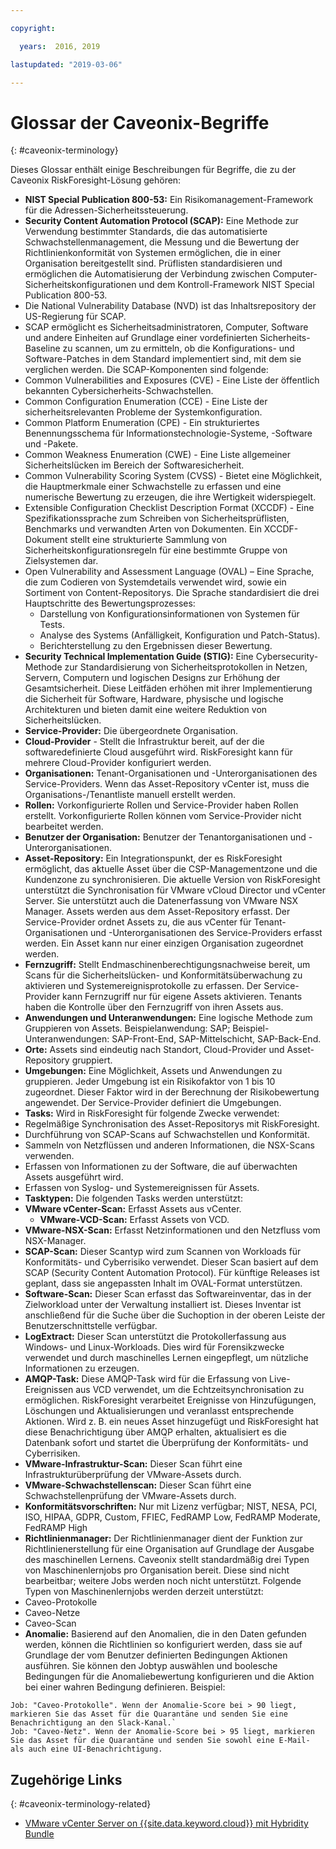 ```yaml
---

copyright:

  years:  2016, 2019

lastupdated: "2019-03-06"

---
```


# Glossar der Caveonix-Begriffe
{: #caveonix-terminology}

Dieses Glossar enthält einige Beschreibungen für Begriffe, die zu der Caveonix RiskForesight-Lösung gehören: 

-	**NIST Special Publication 800-53:** Ein Risikomanagement-Framework für die Adressen-Sicherheitssteuerung.
-	**Security Content Automation Protocol (SCAP):** Eine Methode zur Verwendung bestimmter Standards, die das automatisierte Schwachstellenmanagement, die Messung und die Bewertung der Richtlinienkonformität von Systemen ermöglichen, die in einer Organisation bereitgestellt sind. Prüflisten standardisieren und ermöglichen die Automatisierung der Verbindung zwischen Computer-Sicherheitskonfigurationen und dem Kontroll-Framework NIST Special Publication 800-53.
  - Die National Vulnerability Database (NVD) ist das Inhaltsrepository der US-Regierung für SCAP.
  -	SCAP ermöglicht es Sicherheitsadministratoren, Computer, Software und andere Einheiten auf Grundlage einer vordefinierten Sicherheits-Baseline zu scannen, um zu ermitteln, ob die Konfigurations- und Software-Patches in dem Standard implementiert sind, mit dem sie verglichen werden.
  Die SCAP-Komponenten sind folgende:
  -	Common Vulnerabilities and Exposures (CVE) - Eine Liste der öffentlich bekannten Cybersicherheits-Schwachstellen.
  -	Common Configuration Enumeration (CCE) - Eine Liste der sicherheitsrelevanten Probleme der Systemkonfiguration.
  -	Common Platform Enumeration (CPE) - Ein strukturiertes Benennungsschema für Informationstechnologie-Systeme, -Software und -Pakete.
  -	Common Weakness Enumeration (CWE) - Eine Liste allgemeiner Sicherheitslücken im Bereich der Softwaresicherheit.
  -	Common Vulnerability Scoring System (CVSS) - Bietet eine Möglichkeit, die Hauptmerkmale einer Schwachstelle zu erfassen und eine numerische Bewertung zu erzeugen, die ihre Wertigkeit widerspiegelt.
  -	Extensible Configuration Checklist Description Format (XCCDF) - Eine Spezifikationssprache zum Schreiben von Sicherheitsprüflisten, Benchmarks und verwandten Arten von Dokumenten. Ein XCCDF-Dokument stellt eine strukturierte Sammlung von Sicherheitskonfigurationsregeln für eine bestimmte Gruppe von Zielsystemen dar.
  -	Open Vulnerability and Assessment Language (OVAL) – Eine Sprache, die zum Codieren von Systemdetails verwendet wird, sowie ein Sortiment von Content-Repositorys. Die Sprache standardisiert die drei Hauptschritte des Bewertungsprozesses:
      - Darstellung von Konfigurationsinformationen von Systemen für Tests.
      -	Analyse des Systems (Anfälligkeit, Konfiguration und Patch-Status).
      -	Berichterstellung zu den Ergebnissen dieser Bewertung.
-	**Security Technical Implementation Guide (STIG):** Eine Cybersecurity-Methode zur Standardisierung von Sicherheitsprotokollen in Netzen, Servern, Computern und logischen Designs zur Erhöhung der Gesamtsicherheit. Diese Leitfäden erhöhen mit ihrer Implementierung die Sicherheit für Software, Hardware, physische und logische Architekturen und bieten damit eine weitere Reduktion von Sicherheitslücken.
-	**Service-Provider:** Die übergeordnete Organisation.
-	**Cloud-Provider** - Stellt die Infrastruktur bereit, auf der die softwaredefinierte Cloud ausgeführt wird. RiskForesight kann für mehrere Cloud-Provider konfiguriert werden.
-	**Organisationen:** Tenant-Organisationen und -Unterorganisationen des Service-Providers. Wenn das Asset-Repository vCenter ist, muss die Organisations-/Tenantliste manuell erstellt werden.
-	**Rollen:** Vorkonfigurierte Rollen und Service-Provider haben Rollen erstellt. Vorkonfigurierte Rollen können vom Service-Provider nicht bearbeitet werden.
-	**Benutzer der Organisation:** Benutzer der Tenantorganisationen und -Unterorganisationen.
-	**Asset-Repository:** Ein Integrationspunkt, der es RiskForesight ermöglicht, das aktuelle Asset über die CSP-Managementzone und die Kundenzone zu synchronisieren. Die aktuelle Version von RiskForesight unterstützt die Synchronisation für VMware vCloud Director und vCenter Server. Sie unterstützt auch die Datenerfassung von VMware NSX Manager. Assets werden aus dem Asset-Repository erfasst. Der Service-Provider ordnet Assets zu, die aus vCenter für Tenant-Organisationen und -Unterorganisationen des Service-Providers erfasst werden. Ein Asset kann nur einer einzigen Organisation zugeordnet werden.
-	**Fernzugriff:** Stellt Endmaschinenberechtigungsnachweise bereit, um Scans für die Sicherheitslücken- und Konformitätsüberwachung zu aktivieren und Systemereignisprotokolle zu erfassen. Der Service-Provider kann Fernzugriff nur für eigene Assets aktivieren. Tenants haben die Kontrolle über den Fernzugriff von ihren Assets aus.
-	**Anwendungen und Unteranwendungen:** Eine logische Methode zum Gruppieren von Assets. Beispielanwendung: SAP; Beispiel-Unteranwendungen: SAP-Front-End, SAP-Mittelschicht, SAP-Back-End.
-	**Orte:** Assets sind eindeutig nach Standort, Cloud-Provider und Asset-Repository gruppiert.
-	**Umgebungen:** Eine Möglichkeit, Assets und Anwendungen zu gruppieren. Jeder Umgebung ist ein Risikofaktor von 1 bis 10 zugeordnet. Dieser Faktor wird in der Berechnung der Risikobewertung angewendet. Der Service-Provider definiert die Umgebungen.
-	**Tasks:** Wird in RiskForesight für folgende Zwecke verwendet:
  -	Regelmäßige Synchronisation des Asset-Repositorys mit RiskForesight.
  -	Durchführung von SCAP-Scans auf Schwachstellen und Konformität.
  -	Sammeln von Netzflüssen und anderen Informationen, die NSX-Scans verwenden.
  -	Erfassen von Informationen zu der Software, die auf überwachten Assets ausgeführt wird.
  -	Erfassen von Syslog- und Systemereignissen für Assets.
-	**Tasktypen:** Die folgenden Tasks werden unterstützt:
  -	**VMware vCenter-Scan:** Erfasst Assets aus vCenter.
	- **VMware-VCD-Scan:** Erfasst Assets von VCD.
  -	**VMware-NSX-Scan:** Erfasst Netzinformationen und den Netzfluss vom NSX-Manager.
  - **SCAP-Scan:** Dieser Scantyp wird zum Scannen von Workloads für Konformitäts- und Cyberrisiko verwendet. Dieser Scan basiert auf dem SCAP (Security Content Automation Protocol). Für künftige Releases ist geplant, dass sie angepassten Inhalt im OVAL-Format unterstützen.
  - **Software-Scan:** Dieser Scan erfasst das Softwareinventar, das in der Zielworkload unter der Verwaltung installiert ist. Dieses Inventar ist anschließend für die Suche über die Suchoption in der oberen Leiste der Benutzerschnittstelle verfügbar.
  - **LogExtract:** Dieser Scan unterstützt die Protokollerfassung aus Windows- und Linux-Workloads. Dies wird für Forensikzwecke verwendet und durch maschinelles Lernen eingepflegt, um nützliche Informationen zu erzeugen.
  - **AMQP-Task:** Diese AMQP-Task wird für die Erfassung von Live-Ereignissen aus VCD verwendet, um die Echtzeitsynchronisation zu ermöglichen. RiskForesight verarbeitet Ereignisse von Hinzufügungen, Löschungen und Aktualisierungen und veranlasst entsprechende Aktionen. Wird z. B. ein neues Asset hinzugefügt und RiskForesight hat diese Benachrichtigung über AMQP erhalten, aktualisiert es die Datenbank sofort und startet die Überprüfung der Konformitäts- und Cyberrisiken.
  - **VMware-Infrastruktur-Scan:** Dieser Scan führt eine Infrastrukturüberprüfung der VMware-Assets durch.
  -	**VMware-Schwachstellenscan:** Dieser Scan führt eine Schwachstellenprüfung der VMware-Assets durch.
-	**Konformitätsvorschriften:** Nur mit Lizenz verfügbar; NIST, NESA, PCI, ISO, HIPAA, GDPR, Custom, FFIEC, FedRAMP Low, FedRAMP Moderate, FedRAMP High
-	**Richtlinienmanager:** Der Richtlinienmanager dient der Funktion zur Richtlinienerstellung für eine Organisation auf Grundlage der Ausgabe des maschinellen Lernens. Caveonix stellt standardmäßig drei Typen von Maschinenlernjobs pro Organisation bereit. Diese sind nicht bearbeitbar; weitere Jobs werden noch nicht unterstützt. Folgende Typen von Maschinenlernjobs werden derzeit unterstützt:
  -	Caveo-Protokolle
  -	Caveo-Netze
  -	Caveo-Scan
-	**Anomalie:** Basierend auf den Anomalien, die in den Daten gefunden werden, können die Richtlinien so konfiguriert werden, dass sie auf Grundlage der vom Benutzer definierten Bedingungen Aktionen ausführen. Sie können den Jobtyp auswählen und boolesche Bedingungen für die Anomaliebewertung konfigurieren und die Aktion bei einer wahren Bedingung definieren. Beispiel:
```
Job: "Caveo-Protokolle". Wenn der Anomalie-Score bei > 90 liegt, markieren Sie das Asset für die Quarantäne und senden Sie eine Benachrichtigung an den Slack-Kanal.`
Job: "Caveo-Netz". Wenn der Anomalie-Score bei > 95 liegt, markieren Sie das Asset für die Quarantäne und senden Sie sowohl eine E-Mail- als auch eine UI-Benachrichtigung.
```

## Zugehörige Links
{: #caveonix-terminology-related}

* [VMware vCenter Server on {{site.data.keyword.cloud}} mit Hybridity Bundle](/docs/services/vmwaresolutions/archiref/vcs?topic=vmware-solutions-vcs-hybridity-intro)
